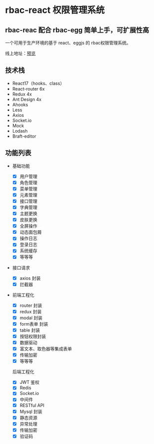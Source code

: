 # rbac-react 权限管理系统

## rbac-reac 配合 rbac-egg 简单上手，可扩展性高

一个可用于生产环境的基于 react、eggjs 的 rbac权限管理系统。

线上地址：[预览](https://admin.hellotanwei.cn/login)

## 技术栈

- React17（hooks、class）
- React-router 6x
- Redux 4x
- Ant Design 4x
- Ahooks
- Less
- Axios
- Socket.io
- Mock
- Lodash
- Braft-editor

## 功能列表

- 基础功能

  - [X] 用户管理
  - [X] 角色管理
  - [X] 菜单管理
  - [X] 元素管理
  - [X] 接口管理
  - [X] 字典管理
  - [X] 主题更换
  - [X] 皮肤更换
  - [X] 全屏操作
  - [X] 动态面包屑
  - [X] 操作日志
  - [X] 登录日志
  - [X] 系统缓存
  - [X] 等等等
- 接口请求

  - [X] axios 封装
  - [X] 拦截器
- 前端工程化

  - [X] router 封装
  - [X] redux 封装
  - [X] modal 封装
  - [X] form表单 封装
  - [X] table 封装
  - [X] 按钮权限封装
  - [X] 数据驱动
  - [X] 富文本、取色器等集成表单
  - [X] 传输加密
  - [X] 等等等

  后端工程化

  - [X] JWT 鉴权
  - [X] Redis
  - [X] Socket.io
  - [X] 中间件
  - [X] RESTful API
  - [X] Mysql 封装
  - [X] 静态资源
  - [X] 异常处理
  - [X] 传输加密
  - [X] 验证码
